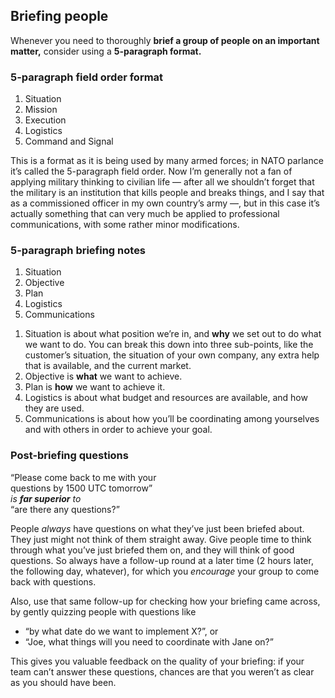 ## Briefing people

<!-- Note -->
Whenever you need to thoroughly **brief a group of people on an
important matter,** consider using a **5-paragraph format.**


### 5-paragraph field order format <!-- .element class="hidden" -->

1. Situation
2. Mission
3. Execution
4. Logistics
5. Command and Signal

<!-- Note -->
This is a format as it is being used by many armed forces; in NATO
parlance it’s called the 5-paragraph field order. Now I’m generally
not a fan of applying military thinking to civilian life — after all
we shouldn’t forget that the military is an institution that kills
people and breaks things, and I say that as a commissioned officer in
my own country’s army —, but in this case it’s actually something that
can very much be applied to professional communications, with some
rather minor modifications. 


### 5-paragraph briefing notes <!-- .element class="hidden" -->

1. Situation
2. Objective
3. Plan
4. Logistics
5. Communications

<!-- Note -->

1. Situation is about what position we’re in, and **why** we set out
   to do what we want to do. You can break this down into three
   sub-points, like the customer’s situation, the situation of your
   own company, any extra help that is available, and the current
   market.
2. Objective is **what** we want to achieve.
3. Plan is **how** we want to achieve it.
4. Logistics is about what budget and resources are available, and how
   they are used.
5. Communications is about how you’ll be coordinating among yourselves
   and with others in order to achieve your goal.


### Post-briefing questions <!-- .element class="hidden" -->

“Please come back to me with your  
questions by 1500 UTC tomorrow”  
*is **far superior** to*  
“are there any questions?”

<!-- Note -->

People *always* have questions on what they’ve just been briefed
about. They just might not think of them straight away. Give people
time to think through what you’ve just briefed them on, and they will
think of good questions. So always have a follow-up round at a later
time (2 hours later, the following day, whatever), for which you
*encourage* your group to come back with questions.

Also, use that same follow-up for checking how your briefing came
across, by gently quizzing people with questions like

* “by what date do we want to implement X?”, or
* “Joe, what things will you need to coordinate with Jane on?”

This gives you valuable feedback on the quality of your briefing: if
your team can’t answer these questions, chances are that you weren’t
as clear as you should have been.

